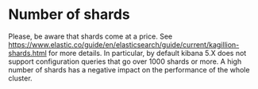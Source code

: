 #  Number of shards

Please, be aware that shards come at a price. See https://www.elastic.co/guide/en/elasticsearch/guide/current/kagillion-shards.html for more details. In particular, by default kibana 5.X does not support configuration queries that go over 1000 shards or more. A high number of shards has a negative impact on the performance of the whole cluster.
